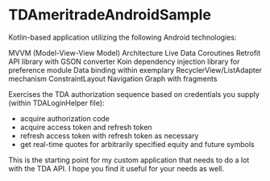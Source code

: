 # TDAmeritradeAndroidSample

Kotlin-based application utilizing the following Android technologies:

MVVM (Model-View-View Model) Architecture
Live Data
Coroutines
Retrofit API library with GSON converter
Koin dependency injection library for preference module
Data binding within exemplary RecyclerView/ListAdapter mechanism
ConstraintLayout
Navigation Graph with fragments

Exercises the TDA authorization sequence based on credentials you supply (within TDALoginHelper file):
- acquire authorization code
- acquire access token and refresh token
- refresh access token with refresh token as necessary
- get real-time quotes for arbitrarily specified equity and future symbols

This is the starting point for my custom application that needs to do a lot with the TDA API. I hope you find it useful for your needs as well.
